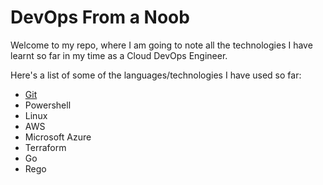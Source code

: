 # DevOps From a Noob
Welcome to my repo, where I am going to note all the technologies I have learnt so far in my time as a Cloud DevOps Engineer.

Here's a list of some of the languages/technologies I have used so far:
- [Git](https://github.com/TSimmo123/simmo-repo-1/blob/main/git.md)
- Powershell
- Linux
- AWS
- Microsoft Azure
- Terraform
- Go
- Rego